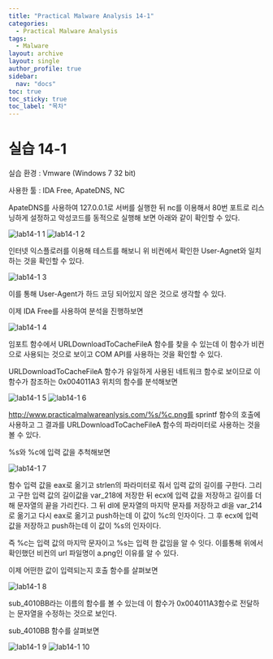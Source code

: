 ```yaml
---
title: "Practical Malware Analysis 14-1"
categories:
  - Practical Malware Analysis
tags:
  - Malware
layout: archive
layout: single
author_profile: true
sidebar:
  nav: "docs"
toc: true
toc_sticky: true
toc_label: "목차"
---
```


# 실습 14-1

실습 환경 : Vmware (Windows 7 32 bit)

사용한 툴 : IDA Free, ApateDNS, NC

ApateDNS를 사용하여 127.0.0.1로 서버를 실행한 뒤 nc를 이용해서 80번 포트로 리스닝하게 설정하고 악성코드를 동적으로 실행해 보면 아래와 같이 확인할 수 있다.

![lab14-1 1](https://user-images.githubusercontent.com/91646923/139655833-56a16e76-ea08-48dc-9d77-5054691e2ce6.JPG)
![lab14-1 2](https://user-images.githubusercontent.com/91646923/139655843-3972a55c-d564-4cdc-9a90-e5ada98e14f3.JPG)

인터넷 익스플로러를 이용해 테스트를 해보니 위 비컨에서 확인한 User-Agnet와 일치하는 것을 확인할 수 있다.

![lab14-1 3](https://user-images.githubusercontent.com/91646923/139659219-1307e1fb-ae82-4ea4-92b2-b2105cb9adc4.JPG)

이를 통해 User-Agent가 하드 코딩 되어있지 않은 것으로 생각할 수 있다.

이제 IDA Free를 사용하여 분석을 진행하보면

![lab14-1 4](https://user-images.githubusercontent.com/91646923/139659876-3477b4ea-a9bf-4736-9e8c-9807947c484a.JPG)

임포트 함수에서 URLDownloadToCacheFileA 함수를 찾을 수 있는데 이 함수가 비컨으로 사용되는 것으로 보이고 COM API를 사용하는 것을 확인할 수 있다.

URLDownloadToCacheFileA 함수가 유일하게 사용된 네트워크 함수로 보이므로 이 함수가 참조하는 0x004011A3 위치의 함수를 분석해보면

![lab14-1 5](https://user-images.githubusercontent.com/91646923/139660800-ddde31cb-a1a2-4fd3-8462-deef5e781651.JPG)
![lab14-1 6](https://user-images.githubusercontent.com/91646923/139660808-0a7ceae5-70e7-49af-848c-088a2a140393.JPG)

http://www.practicalmalwareanlysis.com/%s/%c.png를 sprintf 함수의 호출에 사용하고 그 결과를 URLDownloadToCacheFileA 함수의 파라미터로 사용하는 것을 볼 수 있다.

%s와 %c에 입력 값을 추척해보면

![lab14-1 7](https://user-images.githubusercontent.com/91646923/139661658-25de6f83-5618-40cb-9d93-f0f010ddf2e2.JPG)

함수 입력 값을 eax로 옮기고 strlen의 파라미터로 줘서 입력 값의 길이를 구한다. 그리고 구한 입력 값의 길이값을 var_218에 저장한 뒤 ecx에 입력 값을 저장하고 길이를 더해 문자열의 끝을 가리킨다.
그 뒤 dl에 문자열의 마지막 문자를 저장하고 dl을 var_214로 옮기고 다시 eax로 옮기고 push하는데 이 값이 %c의 인자이다. 그 후 ecx에 입력 값을 저장하고 push하는데 이 값이 %s의 인자이다.

즉 %c는 입력 값의 마지막 문자이고 %s는 입력 한 값임을 알 수 잇다. 이를통해 위에서 확인했던 비컨의 url 파일명이 a.png인 이유를 알 수 있다.

이제 어떤한 값이 입력되는지 호출 함수를 살펴보면

![lab14-1 8](https://user-images.githubusercontent.com/91646923/139664035-be3ea961-dc05-425f-8d42-c6b2e4fb692e.JPG)

sub_4010BB라는 이름의 함수를 볼 수 있는데 이 함수가 0x004011A3함수로 전달하는 문자열을 수정하는 것으로 보인다.

sub_4010BB 함수를 살펴보면

![lab14-1 9](https://user-images.githubusercontent.com/91646923/139664835-bc58ce97-f37f-4e09-a051-a528d8cd76af.JPG)
![lab14-1 10](https://user-images.githubusercontent.com/91646923/139664843-ff0540ed-e0ee-42cf-a33a-31f5df34ddee.JPG)


